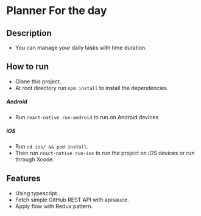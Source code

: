 # Planner For the day

## Description
* You can manage your daily tasks with time duration.

## How to run
* Clone this project.
* At root directory run `npm install` to install the dependencies.
##### Android
* Run `react-native run-android` to run on Android devices
##### iOS
* Run `cd ios/ && pod install`.
* Then run `react-native run-ios` to run the project on iOS devices or run through Xcode.

## Features
* Using typescript.
* Fetch simple GitHub REST API with apisauce.
* Apply flow with Redux pattern.

